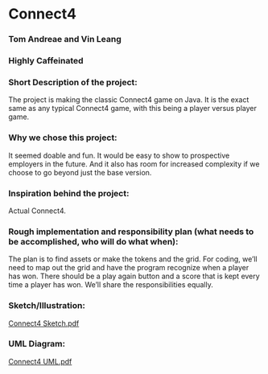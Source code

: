 # Connect4
### Tom Andreae and Vin Leang
### Highly Caffeinated

### Short Description of the project:
The project is making the classic Connect4 game on Java. It is the exact same as any typical Connect4 game, with this being a player versus player game.

### Why we chose this project:
It seemed doable and fun. It would be easy to show to prospective employers in the future. And it also has room for increased complexity if we choose to go beyond just the base version.

### Inspiration behind the project:
Actual Connect4.

### Rough implementation and responsibility plan (what needs to be accomplished, who will do what when):
The plan is to find assets or make the tokens and the grid. For coding, we’ll need to map out the grid and have the program recognize when a player has won. There should be a play again button and a score that is kept every time a player has won. We’ll share the responsibilities equally.

### Sketch/Illustration: 
[Connect4 Sketch.pdf](https://github.com/mac-comp127-s24-alhashim/project-tom_vin_project/files/15151759/Connect4.Sketch.pdf)

### UML Diagram: 
[Connect4 UML.pdf](https://github.com/mac-comp127-s24-alhashim/project-tom_vin_project/files/15151758/Connect4.UML.pdf)


